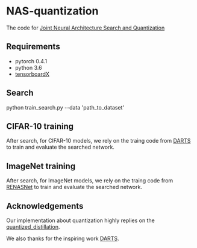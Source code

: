 # NAS-quantization
The code for [Joint Neural Architecture Search and Quantization](https://arxiv.org/abs/1811.09426)

## Requirements
* pytorch 0.4.1
* python 3.6
* [tensorboardX](https://github.com/lanpa/tensorboardX)

## Search
python train_search.py --data 'path_to_dataset'

## CIFAR-10 training
After search, for CIFAR-10 models, we rely on the traing code from [DARTS](https://github.com/quark0/darts) to train and evaluate the searched network.

## ImageNet training
After search, for ImageNet models, we rely on the traing code from [RENASNet](https://github.com/yukang2017/RENAS) to train and evaluate the searched network.

## Acknowledgements
Our implementation about quantization highly replies on the [quantized_distillation](https://github.com/antspy/quantized_distillation).

We also thanks for the inspiring work [DARTS](https://github.com/quark0/darts).
